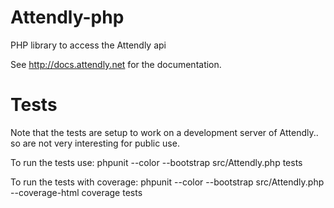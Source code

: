 Attendly-php
============

PHP library to access the Attendly api

See http://docs.attendly.net for the documentation.


Tests
=====

Note that the tests are setup to work on a development server of Attendly.. so
are not very interesting for public use.

To run the tests use:
    phpunit --color --bootstrap src/Attendly.php tests

To run the tests with coverage:
   phpunit --color --bootstrap src/Attendly.php --coverage-html coverage tests
